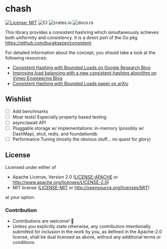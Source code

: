 # chash

[![License: MIT](https://img.shields.io/badge/License-MIT-yellow.svg)](https://opensource.org/licenses/MIT)
![CI](https://img.shields.io/github/actions/workflow/status/ahmedtadde/chash/rust.yml)
![crates.io](https://img.shields.io/crates/dv/chash)
![docs.rs](https://img.shields.io/docsrs/chash)

This library provides a consistent hashring which simultaneously achieves both uniformity and consistency. It is a direct port of the Go pkg <https://github.com/buraksezer/consistent>.

For detailed information about the concept, you should take a look at the following resources:

- [Consistent Hashing with Bounded Loads on Google Research Blog](https://research.googleblog.com/2017/04/consistent-hashing-with-bounded-loads.html)
- [Improving load balancing with a new consistent-hashing algorithm on Vimeo Engineering Blog](https://medium.com/vimeo-engineering-blog/improving-load-balancing-with-a-new-consistent-hashing-algorithm-9f1bd75709ed)
- [Consistent Hashing with Bounded Loads paper on arXiv](https://arxiv.org/abs/1608.01350)

## Wishlist

- [ ] Add benchmarks
- [ ] Moar tests! Especially property based testing
- [ ] async/await API
- [ ] Pluggable storage w/ implementations: in-memory (possibly w/ DashMap), etcd, redis, and foundationdb
- [ ] Performance Tuning (mostly the obvious stuff... no quest for glory)

## License

Licensed under either of

- Apache License, Version 2.0 ([LICENSE-APACHE](LICENSE-APACHE) or <http://www.apache.org/licenses/LICENSE-2.0>)
- MIT license ([LICENSE-MIT](LICENSE-MIT) or <http://opensource.org/licenses/MIT>)

at your option.

### Contribution

- Contributions are welcome! 🙏
- Unless you explicitly state otherwise, any contribution intentionally submitted for inclusion in the work by you, as defined in the Apache-2.0 license, shall be dual licensed as above, without any additional terms or conditions.
